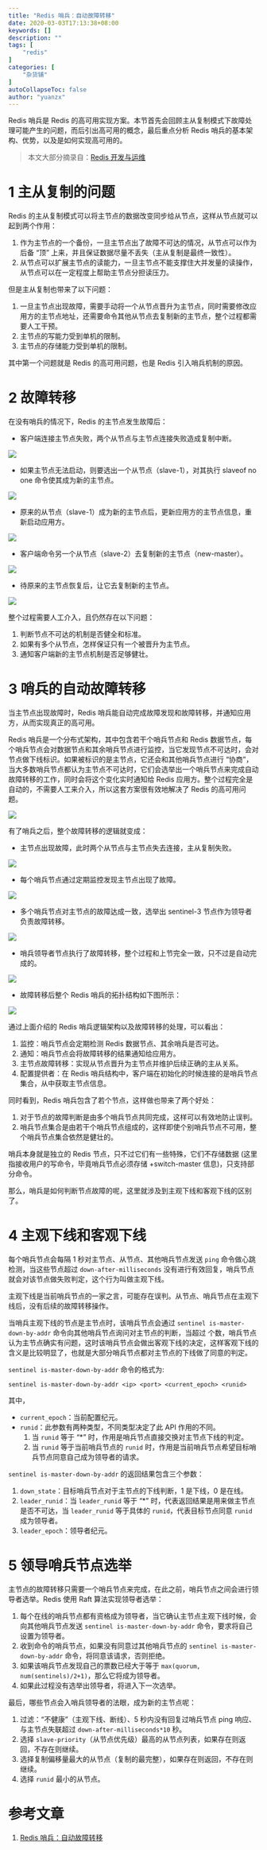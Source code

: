 ```yaml
---
title: "Redis 哨兵：自动故障转移"
date: 2020-03-03T17:13:38+08:00
keywords: []
description: ""
tags: [
    "redis"
]
categories: [
    "杂货铺"
]
autoCollapseToc: false
author: "yuanzx"
---
```


Redis 哨兵是 Redis 的高可用实现方案。本节首先会回顾主从复制模式下故障处理可能产生的问题，而后引出高可用的概念，最后重点分析 Redis 哨兵的基本架构、优势，以及是如何实现高可用的。

>本文大部分摘录自：[Redis 开发与运维](https://book.douban.com/subject/26971561/)

# 1 主从复制的问题

Redis 的主从复制模式可以将主节点的数据改变同步给从节点，这样从节点就可以起到两个作用：

1. 作为主节点的一个备份，一旦主节点出了故障不可达的情况，从节点可以作为后备 “顶” 上来，并且保证数据尽量不丢失（主从复制是最终一致性）。
2. 从节点可以扩展主节点的读能力，一旦主节点不能支撑住大并发量的读操作，从节点可以在一定程度上帮助主节点分担读压力。

但是主从复制也带来了以下问题：

1. 一旦主节点出现故障，需要手动将一个从节点晋升为主节点，同时需要修改应用方的主节点地址，还需要命令其他从节点去复制新的主节点，整个过程都需要人工干预。
2. 主节点的写能力受到单机的限制。
3. 主节点的存储能力受到单机的限制。

其中第一个问题就是 Redis 的高可用问题，也是 Redis 引入哨兵机制的原因。

# 2 故障转移

在没有哨兵的情况下，Redis 的主节点发生故障后：

- 客户端连接主节点失败，两个从节点与主节点连接失败造成复制中断。

![](/hub/2020/March/9.png)

- 如果主节点无法启动，则要选出一个从节点（slave-1），对其执行 slaveof no one 命令使其成为新的主节点。

![](/hub/2020/March/10.png)

- 原来的从节点（slave-1）成为新的主节点后，更新应用方的主节点信息，重新启动应用方。

![](/hub/2020/March/11.png)

- 客户端命令另一个从节点（slave-2）去复制新的主节点（new-master）。

![](/hub/2020/March/12.png)

- 待原来的主节点恢复后，让它去复制新的主节点。

![](/hub/2020/March/13.png)

整个过程需要人工介入，且仍然存在以下问题：

1. 判断节点不可达的机制是否健全和标准。
2. 如果有多个从节点，怎样保证只有一个被晋升为主节点。
3. 通知客户端新的主节点机制是否足够健壮。

# 3 哨兵的自动故障转移

当主节点出现故障时，Redis 哨兵能自动完成故障发现和故障转移，并通知应用方，从而实现真正的高可用。

Redis 哨兵是一个分布式架构，其中包含若干个哨兵节点和 Redis 数据节点，每个哨兵节点会对数据节点和其余哨兵节点进行监控，当它发现节点不可达时，会对节点做下线标识。如果被标识的是主节点，它还会和其他哨兵节点进行 “协商”，当大多数哨兵节点都认为主节点不可达时，它们会选举出一个哨兵节点来完成自动故障转移的工作，同时会将这个变化实时通知给 Redis 应用方。整个过程完全是自动的，不需要人工来介入，所以这套方案很有效地解决了 Redis 的高可用问题。

![](/hub/2020/March/14.png)

有了哨兵之后，整个故障转移的逻辑就变成：

- 主节点出现故障，此时两个从节点与主节点失去连接，主从复制失败。

![](/hub/2020/March/15.png)

- 每个哨兵节点通过定期监控发现主节点出现了故障。

![](/hub/2020/March/16.png)

- 多个哨兵节点对主节点的故障达成一致，选举出 sentinel-3 节点作为领导者负责故障转移。

![](/hub/2020/March/17.png)

- 哨兵领导者节点执行了故障转移，整个过程和上节完全一致，只不过是自动完成的。

![](/hub/2020/March/18.png)

- 故障转移后整个 Redis 哨兵的拓扑结构如下图所示：

![](/hub/2020/March/19.png)

通过上面介绍的 Redis 哨兵逻辑架构以及故障转移的处理，可以看出：

1. 监控：哨兵节点会定期检测 Redis 数据节点、其余哨兵是否可达。
2. 通知：哨兵节点会将故障转移的结果通知给应用方。
3. 主节点故障转移：实现从节点晋升为主节点并维护后续正确的主从关系。
4. 配置提供者：在 Redis 哨兵结构中，客户端在初始化的时候连接的是哨兵节点集合，从中获取主节点信息。

同时看到，Redis 哨兵包含了若个节点，这样做也带来了两个好处：

1. 对于节点的故障判断是由多个哨兵节点共同完成，这样可以有效地防止误判。
2. 哨兵节点集合是由若干个哨兵节点组成的，这样即使个别哨兵节点不可用，整个哨兵节点集合依然是健壮的。

哨兵本身就是独立的 Redis 节点，只不过它们有一些特殊，它们不存储数据 (这里指接收用户的写命令，毕竟哨兵节点必须存储 +switch-master 信息)，只支持部分命令。

那么，哨兵是如何判断节点故障的呢，这里就涉及到主观下线和客观下线的区别了。

# 4 主观下线和客观下线

每个哨兵节点会每隔 1 秒对主节点、从节点、其他哨兵节点发送 `ping` 命令做心跳检测，当这些节点超过 `down-after-milliseconds` 没有进行有效回复，哨兵节点就会对该节点做失败判定，这个行为叫做主观下线。

主观下线是当前哨兵节点的一家之言，可能存在误判。从节点、哨兵节点在主观下线后，没有后续的故障转移操作。

当哨兵主观下线的节点是主节点时，该哨兵节点会通过 `sentinel is-master-down-by-addr` 命令向其他哨兵节点询问对主节点的判断，当超过 个数，哨兵节点认为主节点确实有问题，这时该哨兵节点会做出客观下线的决定，这样客观下线的含义是比较明显了，也就是大部分哨兵节点都对主节点的下线做了同意的判定。

`sentinel is-master-down-by-addr` 命令的格式为:

```
sentinel is-master-down-by-addr <ip> <port> <current_epoch> <runid>
```

其中，

- `current_epoch`：当前配置纪元。
- `runid`：此参数有两种类型，不同类型决定了此 API 作用的不同。
  1. 当 `runid` 等于 “*” 时，作用是哨兵节点直接交换对主节点下线的判定。
  2. 当 `runid` 等于当前哨兵节点的 `runid` 时，作用是当前哨兵节点希望目标哨兵节点同意自己成为领导者的请求。

`sentinel is-master-down-by-addr` 的返回结果包含三个参数：

1. `down_state`：目标哨兵节点对于主节点的下线判断，1 是下线，0 是在线。
2. `leader_runid`：当 `leader_runid` 等于 “*” 时，代表返回结果是用来做主节点是否不可达，当 `leader_runid` 等于具体的 `runid`，代表目标节点同意 `runid` 成为领导者。
3. `leader_epoch`：领导者纪元。

# 5 领导哨兵节点选举

主节点的故障转移只需要一个哨兵节点来完成，在此之前，哨兵节点之间会进行领导者选举。Redis 使用 Raft 算法实现领导者选举：

1. 每个在线的哨兵节点都有资格成为领导者，当它确认主节点主观下线时候，会向其他哨兵节点发送 `sentinel is-master-down-by-addr` 命令，要求将自己设置为领导者。
2. 收到命令的哨兵节点，如果没有同意过其他哨兵节点的 `sentinel is-master-down-by-addr` 命令，将同意该请求，否则拒绝。
3. 如果该哨兵节点发现自己的票数已经大于等于 `max(quorum, num(sentinels)/2+1)`，那么它将成为领导者。
4. 如果此过程没有选举出领导者，将进入下一次选举。

最后，哪些节点会入哨兵领导者的法眼，成为新的主节点呢：

1. 过滤：“不健康”（主观下线、断线）、5 秒内没有回复过哨兵节点 ping 响应、与主节点失联超过 `down-after-milliseconds*10` 秒。
2. 选择 `slave-priority`（从节点优先级）最高的从节点列表，如果存在则返回，不存在则继续。
3. 选择复制偏移量最大的从节点（复制的最完整），如果存在则返回，不存在则继续。
4. 选择 `runid` 最小的从节点。

# 参考文章

1. [Redis 哨兵：自动故障转移](https://hellokangning.github.io/zh/post/redis-sentinel-automatic-failover/)